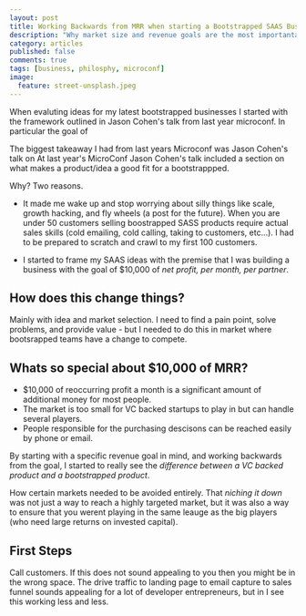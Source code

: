```yaml
---
layout: post
title: Working Backwards from MRR when starting a Bootstrapped SAAS Business
description: "Why market size and revenue goals are the most importantant factor when deciding on an idea for your boostrapped SAAS business."
category: articles
published: false
comments: true
tags: [business, philosphy, microconf]
image:
  feature: street-unsplash.jpeg
---
```


When evaluting ideas for my latest bootstrapped businesses I started with the framework outlined in Jason Cohen's talk from last year microconf. In particular the goal of

The biggest takeaway I had from last years Microconf was Jason Cohen's talk on
At last year's MicroConf Jason Cohen's talk included a section on what makes a product/idea a good fit for a bootstrappped.

Why? Two reasons.

- It made me wake up and stop worrying about silly things like scale, growth hacking, and fly wheels (a post for the future).  When you are under 50 customers selling boostrapped SASS products require actual sales skills (cold emailing, cold calling, taking to customers, etc...).  I had to be prepared to scratch and crawl to my first 100 customers.

- I started to frame my SAAS ideas with the premise that I was building a business with the goal of $10,000 of *net profit, per month, per partner*.


How does this change things?
----

Mainly with idea and market selection.  I need to find a pain point, solve problems, and provide value - but I needed to do this in market where bootsrapped teams have a change to compete.


Whats so special about $10,000 of MRR?
-----
- $10,000 of reoccurring profit a month is a significant amount of additional money for most people.
- The market is too small for VC backed startups to play in but can handle several players.
- People responsible for the purchasing descisons can be reached easily by phone or email.

By starting with a specific revenue goal in mind, and working backwards from the goal, I started to really see the *difference between a VC backed product and a bootstrapped product*.

How certain markets needed to be avoided entirely. That *niching it down* was not just a way to reach a highly targeted market, but it was also a way to ensure that you werent playing in the same leauge as the big players (who need large returns on invested capital).


First Steps
-----
Call customers.  If this does not sound appealing to you then you might be in the wrong space.  The drive traffic to landing page to email capture to sales funnel sounds appealing for a lot of developer entrepreneurs, but in I see this working less and less.




